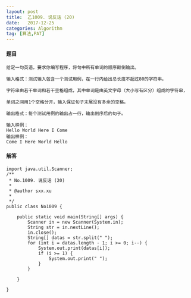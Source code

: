 ```yaml
---
layout: post
title:  乙1009. 说反话 (20)
date:   2017-12-25
categories: Algorithm
tag: [算法,PAT]
---
```

 

#### 题目 ####
 
	给定一句英语，要求你编写程序，将句中所有单词的顺序颠倒输出。

	输入格式：测试输入包含一个测试用例，在一行内给出总长度不超过80的字符串。

	字符串由若干单词和若干空格组成，其中单词是由英文字母（大小写有区分）组成的字符串，

	单词之间用1个空格分开，输入保证句子末尾没有多余的空格。
	
	输出格式：每个测试用例的输出占一行，输出倒序后的句子。
	
	输入样例：
	Hello World Here I Come
	输出样例：
	Come I Here World Hello
 

#### 解答 ####

	import java.util.Scanner;
	/**
	 * No.1009. 说反话 (20)
	 * 
	 * @author sxx.xu
	 *
	 */
	public class No1009 {
	
		public static void main(String[] args) {
			Scanner in = new Scanner(System.in);
			String str = in.nextLine();
			in.close();
			String[] datas = str.split(" ");
			for (int i = datas.length - 1; i >= 0; i--) {
				System.out.print(datas[i]);
				if (i >= 1) {
					System.out.print(" ");
				}
			}
	
		}
	
	}
